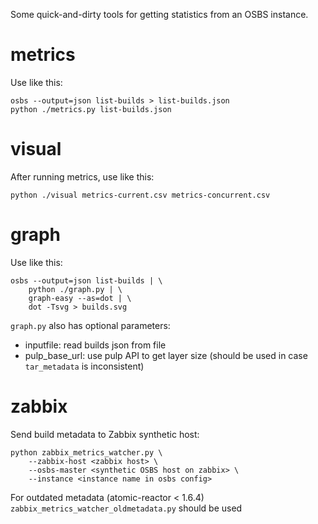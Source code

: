 Some quick-and-dirty tools for getting statistics from an OSBS
instance.

metrics
=======

Use like this:

```
osbs --output=json list-builds > list-builds.json
python ./metrics.py list-builds.json
```

visual
======

After running metrics, use like this:

```
python ./visual metrics-current.csv metrics-concurrent.csv
```

graph
=====

Use like this:

```
osbs --output=json list-builds | \
    python ./graph.py | \
    graph-easy --as=dot | \
    dot -Tsvg > builds.svg
```

```graph.py``` also has optional parameters:

  * inputfile: read builds json from file
  * pulp_base_url: use pulp API to get layer size
      (should be used in case ```tar_metadata``` is inconsistent)

zabbix
=====

Send build metadata to Zabbix synthetic host:

```
python zabbix_metrics_watcher.py \
    --zabbix-host <zabbix host> \
    --osbs-master <synthetic OSBS host on zabbix> \
    --instance <instance name in osbs config>
```

For outdated metadata (atomic-reactor < 1.6.4) ```zabbix_metrics_watcher_oldmetadata.py```
should be used
